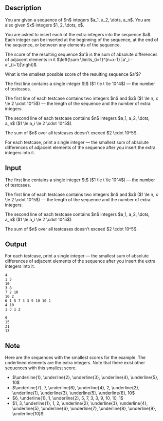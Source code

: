 ## Description

<div><p>You are given a sequence of $n$ integers $a_1, a_2, \dots, a_n$. You are also given $x$ integers $1, 2, \dots, x$.</p><p>You are asked to insert each of the extra integers into the sequence $a$. Each integer can be inserted at the beginning of the sequence, at the end of the sequence, or between any elements of the sequence.</p><p>The score of the resulting sequence $a'$ is the sum of absolute differences of adjacent elements in it $\left(\sum \limits_{i=1}^{n+x-1} |a'_i - a'_{i+1}|\right)$.</p><p>What is the smallest possible score of the resulting sequence $a'$?</p></div><div class="input-specification"><p>The first line contains a single integer $t$ ($1 \le t \le 10^4$)&nbsp;— the number of testcases.</p><p>The first line of each testcase contains two integers $n$ and $x$ ($1 \le n, x \le 2 \cdot 10^5$)&nbsp;— the length of the sequence and the number of extra integers.</p><p>The second line of each testcase contains $n$ integers $a_1, a_2, \dots, a_n$ ($1 \le a_i \le 2 \cdot 10^5$).</p><p>The sum of $n$ over all testcases doesn't exceed $2 \cdot 10^5$.</p></div><div class="output-specification"><p>For each testcase, print a single integer&nbsp;— the smallest sum of absolute differences of adjacent elements of the sequence after you insert the extra integers into it.</p></div>

## Input

<p>The first line contains a single integer $t$ ($1 \le t \le 10^4$)&nbsp;— the number of testcases.</p><p>The first line of each testcase contains two integers $n$ and $x$ ($1 \le n, x \le 2 \cdot 10^5$)&nbsp;— the length of the sequence and the number of extra integers.</p><p>The second line of each testcase contains $n$ integers $a_1, a_2, \dots, a_n$ ($1 \le a_i \le 2 \cdot 10^5$).</p><p>The sum of $n$ over all testcases doesn't exceed $2 \cdot 10^5$.</p>

## Output

<p>For each testcase, print a single integer&nbsp;— the smallest sum of absolute differences of adjacent elements of the sequence after you insert the extra integers into it.</p>





```input1
4
1 5
10
3 8
7 2 10
10 2
6 1 5 7 3 3 9 10 10 1
4 10
1 3 1 2
```




```output1
9
15
31
13
```



## Note

<p>Here are the sequences with the smallest scores for the example. The underlined elements are the extra integers. Note that there exist other sequences with this smallest score. </p><ul> <li> $\underline{1}, \underline{2}, \underline{3}, \underline{4}, \underline{5}, 10$ </li><li> $\underline{7}, 7, \underline{6}, \underline{4}, 2, \underline{2}, \underline{1}, \underline{3}, \underline{5}, \underline{8}, 10$ </li><li> $6, \underline{1}, 1, \underline{2}, 5, 7, 3, 3, 9, 10, 10, 1$ </li><li> $1, 3, \underline{1}, 1, 2, \underline{2}, \underline{3}, \underline{4}, \underline{5}, \underline{6}, \underline{7}, \underline{8}, \underline{9}, \underline{10}$ </li></ul>
